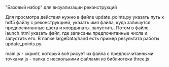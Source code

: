 "Базовый набор" для визуализации реконструкций

Для просмотра действия нужно в файле  update_points.py  указать путь к hdf5 файлу с реконструкцией, указать
имя файла, куда запишутся предпосчитанные цвета и координаты, запустить. Потом в файле  launch.html
указать файл, где записаны предпочитанные числа и запустить его. В папке  largeData/hand  есть пример результата работы
update_points.py. 

main.js - скрипт, который всё рисует из файла с предпосчитанными точками
js - папка с несколькими файлами из библиотеки three.js
